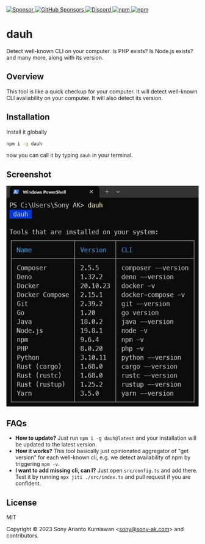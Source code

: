 <a href="https://paypal.me/sonyarianto" target="_blank">
 <img alt="Sponsor" src="https://img.shields.io/badge/donate-Paypal-fd8200.svg" />
</a>
<a href="https://github.com/sponsors/sonyarianto" target="_blank">
  <img alt="GitHub Sponsors" src="https://img.shields.io/github/sponsors/sonyarianto">
</a>
<a href="https://discord.com/channels/1083266930896535562/1094971793825075211" target="_blank">
  <img alt="Discord" src="https://img.shields.io/discord/1083266930896535562">
</a>
<a href="https://www.npmjs.com/package/dauh" target="_blank">
 <img alt="npm" src="https://img.shields.io/npm/dt/dauh">
</a>
<a href="https://www.npmjs.com/package/dauh" target="_blank">
 <img alt="npm" src="https://img.shields.io/npm/v/dauh">
</a>

# dauh

Detect well-known CLI on your computer. Is PHP exists? Is Node.js exists? and many more, along with its version.

## Overview

This tool is like a quick checkup for your computer. It will detect well-known CLI avaliability on your computer. It will also detect its version.

## Installation

Install it globally

```bash
npm i -g dauh
```

now you can call it by typing `dauh` in your terminal.

## Screenshot

![Dauh](https://raw.githubusercontent.com/sonyarianto/dauh/main/dauh-0.1.0.jpg?202304102100)

## FAQs

- **How to update?** Just run `npm i -g dauh@latest` and your installation will be updated to the latest version.
- **How it works?** This tool basically just opinionated aggregator of  "get version" for each well-known cli, e.g. we detect availability of npm by triggering `npm -v`.
- **I want to add missing cli, can I?** Just open `src/config.ts` and add there. Test it by running `npx jiti ./src/index.ts` and pull request if you are confident.

## License

MIT

Copyright &copy; 2023 Sony Arianto Kurniawan <<sony@sony-ak.com>> and contributors.
